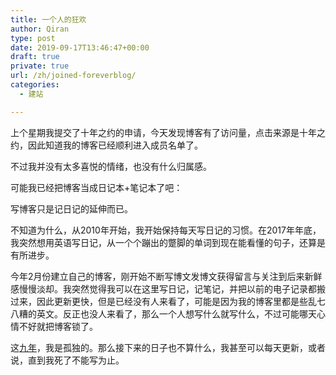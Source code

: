 ```yaml
---
title: 一个人的狂欢
author: Qiran
type: post
date: 2019-09-17T13:46:47+00:00
draft: true
private: true
url: /zh/joined-foreverblog/
categories:
  - 建站

---
```

上个星期我提交了十年之约的申请，今天发现博客有了访问量，点击来源是十年之约，因此知道我的博客已经顺利进入成员名单了。

不过我并没有太多喜悦的情绪，也没有什么归属感。

可能我已经把博客当成日记本+笔记本了吧：

<p class="has-primary-background-color has-background">
  写博客只是记日记的延伸而已。
</p>

不知道为什么，从2010年开始，我开始保持每天写日记的习惯。在2017年年底，我突然想用英语写日记，从一个个蹦出的蹩脚的单词到现在能看懂的句子，还算是有所进步。

今年2月份建立自己的博客，刚开始不断写博文发博文获得留言与关注到后来新鲜感慢慢淡却。我突然觉得我可以在这里写日记，记笔记，并把以前的电子记录都搬过来，因此更新更快，但是已经没有人来看了，可能是因为我的博客里都是些乱七八糟的英文。反正也没人来看了，那么一个人想写什么就写什么，不过可能哪天心情不好就把博客锁了。

这[九年][1]，我是孤独的。那么接下来的日子也不算什么，我甚至可以每天更新，或者说，直到我死了不能写为止。

 [1]: https://www.liuqiran.com/index.php/2019/04/09/record-my-life/